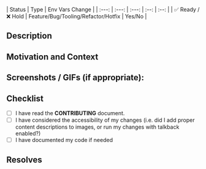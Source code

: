 <!--- Provide a general summary of your changes in the Title above -->
<!--- If there is no changelog entry, label this PR as trivial to bypass the Danger warning -->

| Status  | Type  | Env Vars Change |
| :---: | :---: | :---: | :--: | :--: |
| :white_check_mark: Ready / :x: Hold | Feature/Bug/Tooling/Refactor/Hotfix | Yes/No |

## Description

<!--- Describe your changes in detail -->

## Motivation and Context

<!--- Why is this change required? What problem does it solve? -->
<!--- If it fixes an open issue, please link to the issue here. -->

## Screenshots / GIFs (if appropriate):

<!--- Bonus points for GIFS --->

## Checklist

<!--- Go over all the following points, and put an `x` in all the boxes that apply. -->
<!--- If you're unsure about any of these, don't hesitate to ask. We're here to help! -->

- [ ] I have read the **CONTRIBUTING** document.
- [ ] I have considered the accessibility of my changes (i.e. did I add proper content descriptions to images, or run my changes with talkback enabled?)
- [ ] I have documented my code if needed

## Resolves

<!-- List the issues that will be closed by this PR in the following format -->
<!-- resolves AN-123 -->
<!-- This will ensure that they are automatically closed once the PR is merged -->
